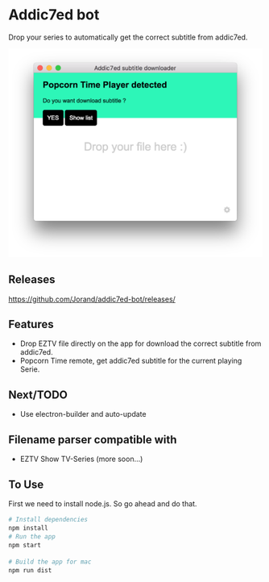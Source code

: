 # Addic7ed bot
Drop your series to automatically get the correct subtitle from addic7ed.

<img src="screenshot.png" width="600">

## Releases
https://github.com/Jorand/addic7ed-bot/releases/

## Features
- Drop EZTV file directly on the app for download the correct subtitle from addic7ed.
- Popcorn Time remote, get addic7ed subtitle for the current playing Serie.

## Next/TODO
- Use electron-builder and auto-update

## Filename parser compatible with
- EZTV Show TV-Series (more soon…)

## To Use
First we need to install node.js. So go ahead and do that.

```bash
# Install dependencies
npm install
# Run the app
npm start

# Build the app for mac
npm run dist
```